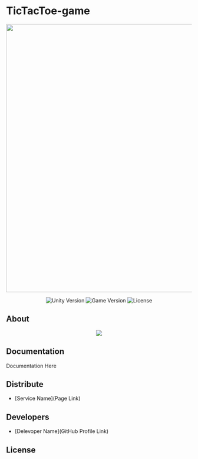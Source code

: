# TicTacToe-game
<p align="center">
      <img src="Project Logo Url" width="726">
</p>

<p align="center">
   <img src="" alt="Unity Version">
   <img src="" alt="Game Version">
   <img src="" alt="License">
</p>

## About

<p align="center">
      <img src="https://ibb.co/GR6kKQ9">
</p>



## Documentation

Documentation Here

## Distribute

- [Service Name](Page Link)


## Developers

- [Delevoper Name](GitHub Profile Link)

## License
##

